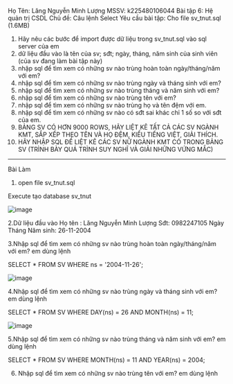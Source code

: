 Họ Tên: Lăng Nguyễn Minh Lượng     MSSV: k225480106044
Bài tập 6: Hệ quản trị CSDL
Chủ đề: Câu lệnh Select
Yêu cầu bài tập: 
Cho file sv_tnut.sql (1.6MB)
1. Hãy nêu các bước để import được dữ liệu trong sv_tnut.sql vào sql server của em
2. dữ liệu đầu vào là tên của sv; sđt; ngày, tháng, năm sinh của sinh viên (của sv đang làm bài tập này)
3. nhập sql để tìm xem có những sv nào trùng hoàn toàn ngày/tháng/năm với em?
4. nhập sql để tìm xem có những sv nào trùng ngày và tháng sinh với em?
5. nhập sql để tìm xem có những sv nào trùng tháng và năm sinh với em?
6. nhập sql để tìm xem có những sv nào trùng tên với em?
7. nhập sql để tìm xem có những sv nào trùng họ và tên đệm với em.
8. nhập sql để tìm xem có những sv nào có sđt sai khác chỉ 1 số so với sđt của em.
9. BẢNG SV CÓ HƠN 9000 ROWS, HÃY LIỆT KÊ TẤT CẢ CÁC SV NGÀNH KMT, SẮP XẾP THEO TÊN VÀ HỌ ĐỆM, KIỂU TIẾNG  VIỆT, GIẢI THÍCH.
10. HÃY NHẬP SQL ĐỂ LIỆT KÊ CÁC SV NỮ NGÀNH KMT CÓ TRONG BẢNG SV (TRÌNH BÀY QUÁ TRÌNH SUY NGHĨ VÀ GIẢI NHỮNG VỨNG MẮC)
--------------------------------------------------------------------------------------------------------------------
Bài Làm

1. open file sv_tnut.sql

Execute tạo database sv_tnut

![image](https://github.com/user-attachments/assets/fdf801bd-f76b-4303-a277-b87430d9bfe7)

2.Dữ liệu đầu vào 
Họ tên : Lăng Nguyễn Minh Lượng
Sđt: 0982247105
Ngày Tháng Năm sinh: 26-11-2004

3.Nhập sql để tìm xem có những sv nào trùng hoàn toàn ngày/tháng/năm với em?
em dùng lệnh

SELECT * FROM SV
WHERE ns = '2004-11-26';

![image](https://github.com/user-attachments/assets/c70a0e46-81b2-44eb-bd8e-7f958ca6996c)


4.Nhập sql để tìm xem có những sv nào trùng ngày và tháng sinh với em?
em dùng lệnh 

SELECT * FROM SV
WHERE DAY(ns) = 26 AND MONTH(ns) = 11;

![image](https://github.com/user-attachments/assets/aa449d40-07ca-4dc5-b451-779f9d8f5689)


5.Nhập sql để tìm xem có những sv nào trùng tháng và năm sinh với em?
em dùng lệnh 

SELECT * FROM SV
WHERE MONTH(ns) = 11 AND YEAR(ns) = 2004;



6. Nhập sql để tìm xem có những sv nào trùng tên với em?
em dùng lệnh
